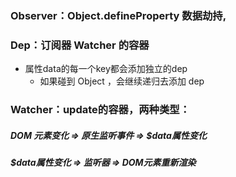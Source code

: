 <!--
 * @Author: luhongxuant
 * @Date: 2021-05-17 20:17:27
 * @LastEditors: luhongxuan
 * @LastEditTime: 2021-05-17 20:38:32
 * @Description: Do no edit
-->
### Observer：Object.defineProperty 数据劫持,

### Dep：订阅器 Watcher 的容器
+ 属性data的每一个key都会添加独立的dep
  + 如果碰到 Object ，会继续递归去添加 dep   

### Watcher：update的容器，两种类型：
##### DOM 元素变化 => 原生监听事件 => $data属性变化 
##### $data属性变化 => 监听器 => DOM元素重新渲染
